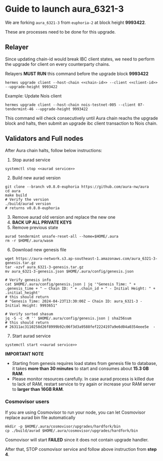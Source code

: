 # Guide to launch aura_6321-3

We are forking `aura_6321-3` from `euphoria-2` at block height **9993422**.

These are processes need to be done for this upgrade.

## Relayer

Since updating chain-id would break IBC client states, we need to perform the upgrade for client on every counterparty chains.

Relayers **MUST RUN** this command before the upgrade block **9993422**

```
hermes upgrade client --host-chain <<chain-id>> --client <<client-id>> --upgrade-height 9993422
```

Example: Update Nois client 
```
hermes upgrade client --host-chain nois-testnet-005 --client 07-tendermint-46 --upgrade-height 9993422
```
This command will check consecutively until Aura chain reachs the upgrade block and halts, then submit an upgrade ibc client transaction to Nois chain.

## Validators and Full nodes

After Aura chain halts, follow below instructions: 

1. Stop aurad service
```
systemctl stop <<aurad service>>
```
2. Build new aurad version
```
git clone --branch v0.8.0-euphoria https://github.com/aura-nw/aura
cd aura
make build
# Verify the version
./build/aurad version
# returns v0.8.0-euphoria
```
3. Remove aurad old version and replace the new one
4. **BACK UP ALL PRIVATE KEYS**
5. Remove previous state
```
aurad tendermint unsafe-reset-all --home=$HOME/.aura
rm -r $HOME/.aura/wasm
```
6. Download new genesis file
```
wget https://aura-network.s3.ap-southeast-1.amazonaws.com/aura_6321-3-genesis.tar.gz
tar -xzvf aura_6321-3-genesis.tar.gz
mv aura_6321-3-genesis.json $HOME/.aura/config/genesis.json

# Verify genesis info
cat $HOME/.aura/config/genesis.json | jq '"Genesis Time: " + .genesis_time + " — Chain ID: " + .chain_id + " - Initial Height: " + .initial_height'
# this should return
# "Genesis Time: 2024-04-23T13:30:00Z — Chain ID: aura_6321-3 - Initial Height: 9993651"

# Verify sorted shasum
jq -S -c -M '' $HOME/.aura/config/genesis.json | sha256sum
# this should return
# 26311ac3110258d26f8999b92c06f3d3a9588fef2224197a9e6d04a0354eee5e  -
```
7. Start aurad service
```
systemctl start <<aurad service>>
```
**IMPORTANT NOTE** 
- Starting from genesis requires load states from genesis file to database, it takes **more than 30 minutes** to start and consumes about **15.3 GB RAM**. 
- Please monitor resources carefully. In case aurad process is killed due to lack of RAM, restart service to try again or increase your RAM server to **larger than 16GB RAM**.

### Cosmovisor users

If you are using Cosmovisor to run your node, you can let Cosmovisor replace aurad bin file automatically
```
mkdir -p $HOME/.aura/cosmovisor/upgrades/hardfork/bin
cp ./build/aurad $HOME/.aura/cosmovisor/upgrades/hardfork/bin
```

Cosmovisor will start **FAILED** since it does not contain upgrade handler.

After that, STOP cosmovisor service and follow above instruction from **step 4**.
